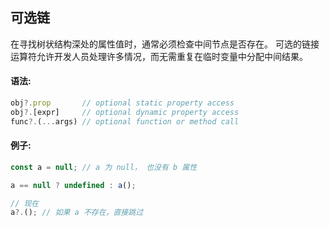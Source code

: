 ## 可选链
在寻找树状结构深处的属性值时，通常必须检查中间节点是否存在。
可选的链接运算符允许开发人员处理许多情况，而无需重复在临时变量中分配中间结果。

#### 语法:
```js
obj?.prop       // optional static property access
obj?.[expr]     // optional dynamic property access
func?.(...args) // optional function or method call
```

#### 例子:
```js
const a = null; // a 为 null， 也没有 b 属性

a == null ? undefined : a();

// 现在
a?.(); // 如果 a 不存在，直接跳过
```